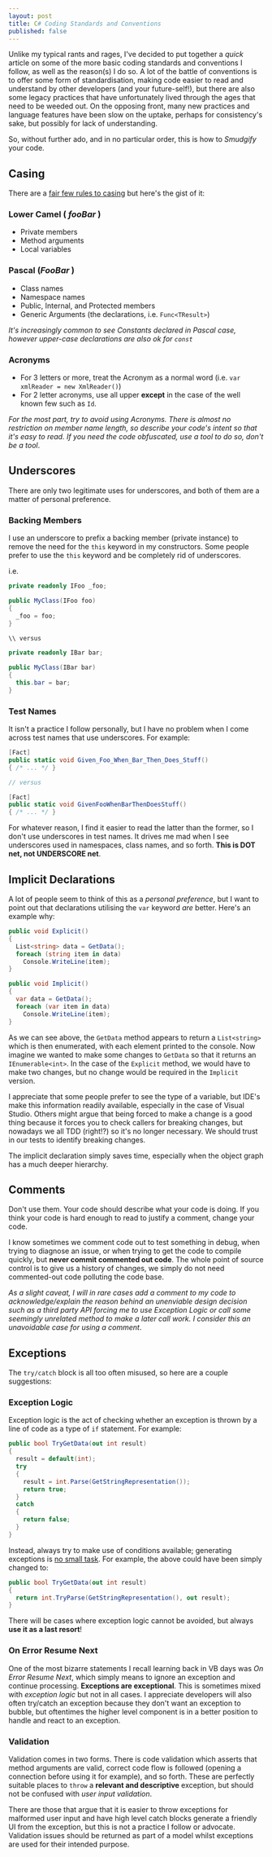 ```yaml
---
layout: post
title: C# Coding Standards and Conventions
published: false
---
```


Unlike my typical rants and rages, I've decided to put together a _quick_ article on some of the more basic coding standards and conventions I follow, as well as the reason(s) I do so. A lot of the battle of conventions is to offer some form of standardisation, making code easier to read and understand by other developers (and your future-self!), but there are also some legacy practices that have unfortunately lived through the ages that need to be weeded out. On the opposing front, many new practices and language features have been slow on the uptake, perhaps for consistency's sake, but possibly for lack of understanding.

So, without further ado, and in no particular order, this is how to _Smudgify_ your code.

## Casing

There are a [fair few rules to casing](https://msdn.microsoft.com/en-us/library/x2dbyw72(v=vs.71).aspx) but here's the gist of it:

### Lower Camel ( _foo**B**ar_ )

* Private members
* Method arguments
* Local variables

### Pascal (_**F**oo**B**ar_ )

* Class names
* Namespace names
* Public, Internal, and Protected members
* Generic Arguments (the declarations, i.e. `Func<TResult>`)

_It's increasingly common to see Constants declared in Pascal case, however upper-case declarations are also ok for `const`_

### Acronyms

* For 3 letters or more, treat the Acronym as a normal word (i.e. `var xmlReader = new XmlReader()`)
* For 2 letter acronyms, use all upper **except** in the case of the well known few such as `Id`.

_For the most part, try to avoid using Acronyms. There is almost no restriction on member name length, so describe your code's intent so that it's easy to read. If you need the code obfuscated, use a tool to do so, don't be a tool_.

## Underscores

There are only two legitimate uses for underscores, and both of them are a matter of personal preference. 

### Backing Members

I use an underscore to prefix a backing member (private instance) to remove the need for the `this` keyword in my constructors. Some people prefer to use the `this` keyword and be completely rid of underscores.

i.e.

```c#
private readonly IFoo _foo;

public MyClass(IFoo foo)
{
  _foo = foo;
}

\\ versus

private readonly IBar bar;

public MyClass(IBar bar)
{
  this.bar = bar;
}
```

### Test Names

It isn't a practice I follow personally, but I have no problem when I come across test names that use underscores. For example:

```c#
[Fact]
public static void Given_Foo_When_Bar_Then_Does_Stuff()
{ /* ... */ }

// versus

[Fact]
public static void GivenFooWhenBarThenDoesStuff()
{ /* ... */ }
```

For whatever reason, I find it easier to read the latter than the former, so I don't use underscores in test names. It drives me mad when I see underscores used in namespaces, class names, and so forth. **This is DOT net, not UNDERSCORE net**.

## Implicit Declarations

A lot of people seem to think of this as a _personal preference_, but I want to point out that declarations utilising the `var` keyword _are_ better. Here's an example why:

```c#
public void Explicit()
{
  List<string> data = GetData();
  foreach (string item in data)
    Console.WriteLine(item);
}

public void Implicit()
{
  var data = GetData();
  foreach (var item in data)
    Console.WriteLine(item);
}
```

As we can see above, the `GetData` method appears to return a `List<string>` which is then enumerated, with each element printed to the console. Now imagine we wanted to make some changes to `GetData` so that it returns an `IEnumerable<int>`. In the case of the `Explicit` method, we would have to make two changes, but no change would be required in the `Implicit` version.

I appreciate that some people prefer to see the type of a variable, but IDE's make this information readily available, especially in the case of Visual Studio. Others might argue that being forced to make a change is a good thing because it forces you to check callers for breaking changes, but nowadays we all TDD (right!?) so it's no longer necessary. We should trust in our tests to identify breaking changes.

The implicit declaration simply saves time, especially when the object graph has a much deeper hierarchy.

## Comments

Don't use them. Your code should describe what your code is doing. If you think your code is hard enough to read to justify a comment, change your code.

I know sometimes we comment code out to test something in debug, when trying to diagnose an issue, or when trying to get the code to compile quickly, but **never commit commented out code**. The whole point of source control is to give us a history of changes, we simply do not need commented-out code polluting the code base.

_As a slight caveat, I will in rare cases add a comment to my code to acknowledge/explain the reason behind an unenviable design decision such as a third party API forcing me to use Exception Logic or call some seemingly unrelated method to make a later call work. I consider this an unavoidable case for using a comment_.

## Exceptions

The `try/catch` block is all too often misused, so here are a couple suggestions:

### Exception Logic

Exception logic is the act of checking whether an exception is thrown by a line of code as a type of `if` statement. For example:

```c#
public bool TryGetData(out int result)
{
  result = default(int);
  try
  {
    result = int.Parse(GetStringRepresentation());
    return true;
  }
  catch
  {
    return false;
  }
}
```

Instead, always try to make use of conditions available; generating exceptions is [no small task](http://blogs.msdn.com/b/ricom/archive/2006/09/25/771142.aspx). For example, the above could have been simply changed to:

```c#
public bool TryGetData(out int result)
{
  return int.TryParse(GetStringRepresentation(), out result);
}
```

There will be cases where exception logic cannot be avoided, but always **use it as a last resort**!

### On Error Resume Next

One of the most bizarre statements I recall learning back in VB days was _On Error Resume Next_, which simply means to ignore an exception and continue processing. **Exceptions are exceptional**. This is sometimes mixed with _exception logic_ but not in all cases. I appreciate developers will also often try/catch an exception because they don't want an exception to bubble, but oftentimes the higher level component is in a better position to handle and react to an exception.

### Validation

Validation comes in two forms. There is code validation which asserts that method arguments are valid, correct code flow is followed (opening a connection before using it for example), and so forth. These are perfectly suitable places to `throw` a **relevant and descriptive** exception, but should not be confused with _user input validation_.

There are those that argue that it is easier to throw exceptions for malformed user input and have high level catch blocks generate a friendly UI from the exception, but this is not a practice I follow or advocate. Validation issues should be returned as part of a model whilst exceptions are used for their intended purpose.

